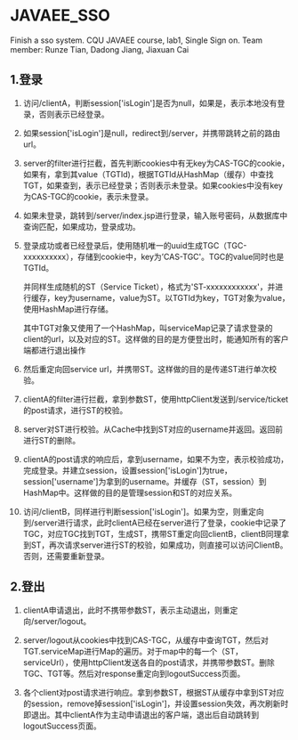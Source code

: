 # JAVAEE_SSO

Finish a sso system.
CQU JAVAEE course, lab1, Single Sign on.
Team member:  Runze Tian, Dadong Jiang, Jiaxuan Cai

## 1.登录

1. 访问/clientA，判断session['isLogin']是否为null，如果是，表示本地没有登录，否则表示已经登录。

2. 如果session['isLogin']是null，redirect到/server，并携带跳转之前的路由url。

3. server的filter进行拦截，首先判断cookies中有无key为CAS-TGC的cookie，如果有，拿到其value（TGTId)，根据TGTId从HashMap（缓存）中查找TGT，如果查到，表示已经登录；否则表示未登录。如果cookies中没有key为CAS-TGC的cookie，表示未登录。

4. 如果未登录，跳转到/server/index.jsp进行登录，输入账号密码，从数据库中查询匹配，如果成功，登录成功。

5. 登录成功或者已经登录后，使用随机唯一的uuid生成TGC（TGC-xxxxxxxxxx），存储到cookie中，key为’CAS-TGC'。TGC的value同时也是TGTId。

   并同样生成随机的ST（Service Ticket），格式为'ST-xxxxxxxxxxxx'，并进行缓存，key为username，value为ST。以TGTId为key，TGT对象为value，使用HashMap进行存储。

   其中TGT对象又使用了一个HashMap，叫serviceMap记录了请求登录的client的url，以及对应的ST。这样做的目的是方便登出时，能通知所有的客户端都进行退出操作

6. 然后重定向回service url，并携带ST。这样做的目的是传递ST进行单次校验。

7. clientA的filter进行拦截，拿到参数ST，使用httpClient发送到/service/ticket的post请求，进行ST的校验。

8. server对ST进行校验。从Cache中找到ST对应的username并返回。返回前进行ST的删除。

9. clientA的post请求的响应后，拿到username，如果不为空，表示校验成功，完成登录。并建立session，设置session['isLogin']为true，session['username']为拿到的username。并缓存（ST，session）到HashMap中。这样做的目的是管理session和ST的对应关系。

10. 访问/clientB，同样进行判断session['isLogin']。如果为空，则重定向到/server进行请求，此时clientA已经在server进行了登录，cookie中记录了TGC，对应TGC找到TGT，生成ST，携带ST重定向回clientB，clientB同理拿到ST，再次请求server进行ST的校验，如果成功，则直接可以访问ClientB。否则，还需要重新登录。

 

## 2.登出

1. clientA申请退出，此时不携带参数ST，表示主动退出，则重定向/server/logout。

2. server/logout从cookies中找到CAS-TGC，从缓存中查询TGT，然后对TGT.serviceMap进行Map的遍历。对于map中的每一个（ST，serviceUrl），使用httpClient发送各自的post请求，并携带参数ST。删除TGC、TGT等。然后对response重定向到logoutSuccess页面。

3. 各个client对post请求进行响应。拿到参数ST，根据ST从缓存中拿到ST对应的session，remove掉session['isLogin']，并设置session失效，再次刷新时即退出。其中clientA作为主动申请退出的客户端，退出后自动跳转到logoutSuccess页面。

